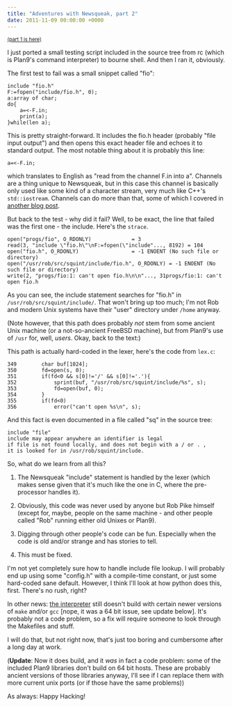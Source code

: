```yaml
---
title: "Adventures with Newsqueak, part 2"
date: 2011-11-09 00:00:00 +0000
---
```

<a href="http://blog.r-wos.org/2011/adventures-with-newsqueak"><small>(part 1 is here)</small></a>

I just ported a small testing script included in the source tree from rc
(which is Plan9's command interpreter) to bourne shell. And then I ran
it, obviously.

The first test to fail was a small snippet called "fio":

    include "fio.h"
    F:=fopen("include/fio.h", 0);
    a:array of char;
    do{
        a=<-F.in;
        print(a);
    }while(len a);

This is pretty straight-forward. It includes the fio.h header (probably
"file input output") and then opens this exact header file and echoes
it to standard output. The most notable thing about it is probably
this line:

    a=<-F.in;

which translates to English as "read from the channel F.in into a".
Channels are a thing unique to Newsqueak, but in this case this channel is
basically only used like some kind of a character stream, very much
like C++'s `std::iostream`. Channels can do more than that, some of which I
covered in
<a href="http://blog.r-wos.org/2011/channels-in-newsqueak">another blog post</a>.

But back to the test - why did it fail? Well, to be exact, the line that
failed was the first one - the include. Here's the `strace`.

    open("progs/fio", O_RDONLY)             = 3
    read(3, "include \"fio.h\"\nF:=fopen(\"include"..., 8192) = 104
    open("fio.h", O_RDONLY)                 = -1 ENOENT (No such file or directory)
    open("/usr/rob/src/squint/include/fio.h", O_RDONLY) = -1 ENOENT (No such file or directory)
    write(2, "progs/fio:1: can't open fio.h\n\n"..., 31progs/fio:1: can't open fio.h

As you can see, the include statement searches for "fio.h" in
`/usr/rob/src/squint/include/`. That won't bring up too much; I'm not Rob
and modern Unix systems have their "user" directory under `/home` anyway.

(Note however, that this path does probably *not* stem from some ancient
Unix machine (or a not-so-ancient FreeBSD machine), but from Plan9's use
of `/usr` for, well, *users*. Okay, back to the text:)

This path is actually hard-coded in the lexer, here's the code from `lex.c`:

    349        char buf[1024];
    350        fd=open(s, 0);
    351        if(fd<0 && s[0]!='/' && s[0]!='.'){
    352            sprint(buf, "/usr/rob/src/squint/include/%s", s);
    353            fd=open(buf, 0);
    354        }
    355        if(fd<0)
    356            error("can't open %s\n", s);

And this fact is even documented in a file called "sq" in the
source tree:

    include "file"
    include may appear anywhere an identifier is legal
    if file is not found locally, and does not begin with a / or . , 
    it is looked for in /usr/rob/squint/include.

So, what do we learn from all this?

1. The Newsqueak "include" statement is handled by the lexer
   (which makes sense given that it's much like the one in C,
   where the pre-processor handles it). 

2. Obviously, this code was never used by anyone but Rob Pike himself
   (except for, maybe, people on the same machine - and other people
   called "Rob" running either old Unixes or Plan9).

3. Digging through other people's code can be fun. Especially when the
   code is old and/or strange and has stories to tell.

4. This must be fixed.

I'm not yet completely sure how to handle include file lookup. I will
probably end up using some "config.h" with a compile-time constant,
or just some hard-coded sane default. However, I think I'll look at how
python does this, first. There's no rush, right?

In other news: <a href="http://github.com/rwos/Newsqueak">the interpreter</a>
still doesn't build with certain newer
versions of `make` and/or `gcc` [nope, it was a 64 bit issue, see
update below]. It's probably not a code problem, so
a fix will require someone to look through the Makefiles and stuff.

I will do that, but not right now, that's just too boring and cumbersome
after a long day at work.

(**Update**: Now it does build, and it *was* in fact a code problem:
some of the included Plan9 libraries don't build on 64 bit hosts.
These are probably ancient versions of those libraries anyway, I'll see
if I can replace them with more current unix ports (or if those have the
same problems))


As always: Happy Hacking!
